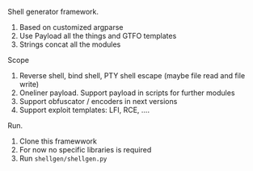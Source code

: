 Shell generator framework.
1. Based on customized argparse
2. Use Payload all the things and GTFO templates
3. Strings concat all the modules

Scope
1. Reverse shell, bind shell, PTY shell escape (maybe file read and file write)
2. Oneliner payload. Support payload in scripts for further modules
3. Support obfuscator / encoders in next versions
4. Support exploit templates: LFI, RCE, ....

Run.
1. Clone this framewwork
2. For now no specific libraries is required
3. Run `shellgen/shellgen.py`